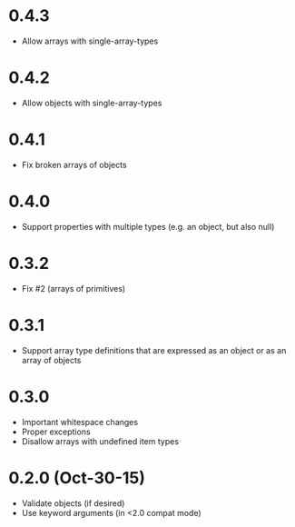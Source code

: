 # 0.4.3
- Allow arrays with single-array-types

# 0.4.2
- Allow objects with single-array-types

# 0.4.1
- Fix broken arrays of objects

# 0.4.0
- Support properties with multiple types
  (e.g. an object, but also null)

# 0.3.2
- Fix #2 (arrays of primitives)

# 0.3.1
- Support array type definitions that are expressed as an object
  or as an array of objects

# 0.3.0
- Important whitespace changes
- Proper exceptions
- Disallow arrays with undefined item types

# 0.2.0 (Oct-30-15)
- Validate objects (if desired)
- Use keyword arguments (in <2.0 compat mode)
